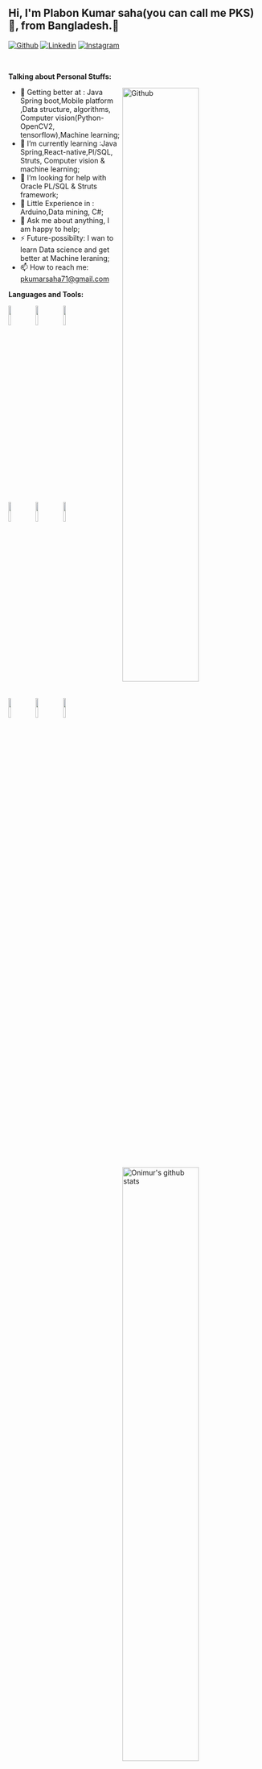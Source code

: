 <!-- Your title -->
## Hi, I'm Plabon Kumar saha(you can call me PKS) 👋,  from Bangladesh.🚀

<!-- Your badges
You can use the website to generate badges: https://shields.io/
-->

[![Github](https://img.shields.io/badge/-Github-000?style=flat&logo=Github&logoColor=white)](https://github.com/PlabonKumarsaha)
[![Linkedin](https://img.shields.io/badge/-LinkedIn-blue?style=flat&logo=Linkedin&logoColor=white)](https://www.linkedin.com/in/plabon-kumar-saha-57726b172/)
[![Instagram](https://img.shields.io/badge/-Instagram-c13584?style=flat&labelColor=c13584&logo=instagram&logoColor=white)](https://www.instagram.com/plabonk.saha/?hl=en)


&nbsp;
<!-- Talking about you -->
**Talking about Personal Stuffs:**

<!-- Any image aligned to the right. Beware the width -->
<img width="55%" align="right" alt="Github" src="https://raw.githubusercontent.com/onimur/.github/master/.resources/git-header.svg" />

- 🌱 Getting better at : Java Spring boot,Mobile platform ,Data structure, algorithms, Computer vision(Python-OpenCV2, tensorflow),Machine learning;
- 🌱 I’m currently learning :Java Spring,React-native,Pl/SQL, Struts, Computer vision & machine learning;
- 🤔 I’m looking for help with Oracle PL/SQL & Struts framework;
- 🤔 Little Experience in : Arduino,Data mining, C#;
- 💬 Ask me about anything, I am happy to help;
- ⚡️ Future-possibilty: I wan to learn Data science and get better at Machine leraning;
- 📫 How to reach me: pkumarsaha71@gmail.com

**Languages and Tools:** 

<!-- Your github readme stats
You can use this api: https://github.com/anuraghazra/github-readme-stats
-->
<p>
  <a href="https://github.com/onimur/handle-path-oz">
    <img width="55%" align="right" alt="Onimur's github stats" src="https://github-readme-stats.vercel.app/api?username=PlabonKumarsaha&show_icons=true&hide_border=true" />
  </a>
  
  <!-- Your languages and tools. Be careful with the alignment. 
  You can use this sites to get logos: https://www.vectorlogo.zone or https://simpleicons.org/
  -->
  <code><img width="10%" src="https://www.vectorlogo.zone/logos/springio/springio-ar21.svg"></code>
  <code><img width="10%" src="https://www.vectorlogo.zone/logos/android/android-ar21.svg"></code>
  <code><img width="10%" src="https://www.vectorlogo.zone/logos/reactjs/reactjs-ar21.svg"></code> 
  <br>
  <code><img width="10%" src="https://www.vectorlogo.zone/logos/git-scm/git-scm-ar21.svg"></code>
  <code><img width="10%" src="https://www.vectorlogo.zone/logos/opencv/opencv-ar21.svg"></code>
  <code><img width="10%" src="https://www.vectorlogo.zone/logos/java/java-ar21.svg"></code>
  <br/>
  <code><img width="10%" src="https://www.vectorlogo.zone/logos/mysql/mysql-ar21.svg"></code>
  <code><img width="10%" src="https://www.vectorlogo.zone/logos/firebase/firebase-ar21.svg"></code>
  <code><img width="10%" src="https://www.vectorlogo.zone/logos/sqlite/sqlite-ar21.svg"></code>
  
</p>


